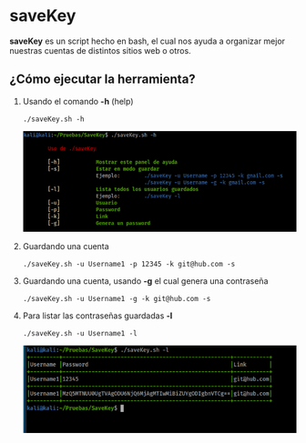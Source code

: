 # saveKey
**saveKey** es un script hecho en bash, el cual nos ayuda a organizar mejor nuestras cuentas de distintos sitios web o otros. 

## ¿Cómo ejecutar la herramienta? 

1. Usando el comando **-h** (help)

    ```[bash]
    ./saveKey.sh -h
    ```
    <img src="./images/help.PNG" alt="JuveR" width="800px">

2. Guardando una cuenta

    ```
    ./saveKey.sh -u Username1 -p 12345 -k git@hub.com -s
    ```

3. Guardando una cuenta, usando **-g** el cual genera una contraseña

    ```
    ./saveKey.sh -u Username1 -g -k git@hub.com -s
    ```

4. Para listar las contraseñas guardadas **-l**

    ```
    ./saveKey.sh -u Username1 -l
    ```
     <img src="./images/list.PNG" alt="JuveR" width="800px">